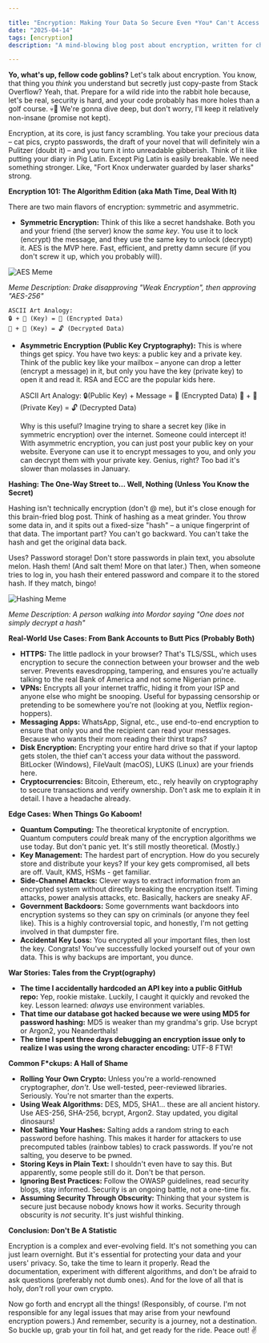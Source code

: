```yaml
---

title: "Encryption: Making Your Data So Secure Even *You* Can't Access It"
date: "2025-04-14"
tags: [encryption]
description: "A mind-blowing blog post about encryption, written for chaotic Gen Z engineers. Prepare to have your brain scrambled (probably permanently)."

---
```


**Yo, what's up, fellow code goblins?** Let's talk about encryption. You know, that thing you *think* you understand but secretly just copy-paste from Stack Overflow? Yeah, that. Prepare for a wild ride into the rabbit hole because, let's be real, security is hard, and your code probably has more holes than a golf course. 💀🙏 We're gonna dive deep, but don't worry, I'll keep it relatively non-insane (promise not kept).

Encryption, at its core, is just fancy scrambling. You take your precious data – cat pics, crypto passwords, the draft of your novel that will definitely win a Pulitzer (doubt it) – and you turn it into unreadable gibberish. Think of it like putting your diary in Pig Latin. Except Pig Latin is easily breakable. We need something stronger. Like, "Fort Knox underwater guarded by laser sharks" strong.

**Encryption 101: The Algorithm Edition (aka Math Time, Deal With It)**

There are two main flavors of encryption: symmetric and asymmetric.

*   **Symmetric Encryption:** Think of this like a secret handshake. Both you and your friend (the server) know the *same key*. You use it to lock (encrypt) the message, and they use the same key to unlock (decrypt) it. AES is the MVP here. Fast, efficient, and pretty damn secure (if you don't screw it up, which you probably will).

![AES Meme](https://i.imgflip.com/1kxw98.jpg)

*Meme Description: Drake disapproving "Weak Encryption", then approving "AES-256"*

    ASCII Art Analogy:
    🔒 + 🔑 (Key) = 🙈 (Encrypted Data)
    🙈 + 🔑 (Key) = 🔓 (Decrypted Data)

*   **Asymmetric Encryption (Public Key Cryptography):** This is where things get spicy. You have two keys: a public key and a private key. Think of the public key like your mailbox – anyone can drop a letter (encrypt a message) in it, but only you have the key (private key) to open it and read it. RSA and ECC are the popular kids here.

    ASCII Art Analogy:
    🔒(Public Key) + Message = 🙈 (Encrypted Data)
    🙈 + 🔑 (Private Key) = 🔓 (Decrypted Data)

    Why is this useful? Imagine trying to share a secret key (like in symmetric encryption) over the internet. Someone could intercept it! With asymmetric encryption, you can just post your public key on your website. Everyone can use it to encrypt messages to you, and only *you* can decrypt them with your private key. Genius, right? Too bad it's slower than molasses in January.

**Hashing: The One-Way Street to… Well, Nothing (Unless You Know the Secret)**

Hashing isn't technically encryption (don't @ me), but it's close enough for this brain-fried blog post. Think of hashing as a meat grinder. You throw some data in, and it spits out a fixed-size "hash" – a unique fingerprint of that data. The important part? You can't go backward. You can't take the hash and get the original data back.

Uses? Password storage! Don't store passwords in plain text, you absolute melon. Hash them! (And salt them! More on that later.) Then, when someone tries to log in, you hash their entered password and compare it to the stored hash. If they match, bingo!

![Hashing Meme](https://i.kym-cdn.com/photos/images/newsfeed/001/289/565/b14.png)

*Meme Description: A person walking into Mordor saying "One does not simply decrypt a hash"*

**Real-World Use Cases: From Bank Accounts to Butt Pics (Probably Both)**

*   **HTTPS:** The little padlock in your browser? That's TLS/SSL, which uses encryption to secure the connection between your browser and the web server. Prevents eavesdropping, tampering, and ensures you're actually talking to the real Bank of America and not some Nigerian prince.
*   **VPNs:** Encrypts all your internet traffic, hiding it from your ISP and anyone else who might be snooping. Useful for bypassing censorship or pretending to be somewhere you're not (looking at you, Netflix region-hoppers).
*   **Messaging Apps:** WhatsApp, Signal, etc., use end-to-end encryption to ensure that only you and the recipient can read your messages. Because who wants their mom reading their thirst traps?
*   **Disk Encryption:** Encrypting your entire hard drive so that if your laptop gets stolen, the thief can't access your data without the password. BitLocker (Windows), FileVault (macOS), LUKS (Linux) are your friends here.
*   **Cryptocurrencies:** Bitcoin, Ethereum, etc., rely heavily on cryptography to secure transactions and verify ownership. Don't ask me to explain it in detail. I have a headache already.

**Edge Cases: When Things Go Kaboom!**

*   **Quantum Computing:** The theoretical kryptonite of encryption. Quantum computers *could* break many of the encryption algorithms we use today. But don't panic yet. It's still mostly theoretical. (Mostly.)
*   **Key Management:** The hardest part of encryption. How do you securely store and distribute your keys? If your key gets compromised, all bets are off. Vault, KMS, HSMs - get familiar.
*   **Side-Channel Attacks:** Clever ways to extract information from an encrypted system without directly breaking the encryption itself. Timing attacks, power analysis attacks, etc. Basically, hackers are sneaky AF.
*   **Government Backdoors:** Some governments want backdoors into encryption systems so they can spy on criminals (or anyone they feel like). This is a highly controversial topic, and honestly, I'm not getting involved in that dumpster fire.
*   **Accidental Key Loss:** You encrypted all your important files, then lost the key. Congrats! You've successfully locked yourself out of your own data. This is why backups are important, you dunce.

**War Stories: Tales from the Crypt(ography)**

*   **The time I accidentally hardcoded an API key into a public GitHub repo:** Yep, rookie mistake. Luckily, I caught it quickly and revoked the key. Lesson learned: *always* use environment variables.
*   **That time our database got hacked because we were using MD5 for password hashing:** MD5 is weaker than my grandma's grip. Use bcrypt or Argon2, you Neanderthals!
*   **The time I spent three days debugging an encryption issue only to realize I was using the wrong character encoding:** UTF-8 FTW!

**Common F\*ckups: A Hall of Shame**

*   **Rolling Your Own Crypto:** Unless you're a world-renowned cryptographer, *don't*. Use well-tested, peer-reviewed libraries. Seriously. You're not smarter than the experts.
*   **Using Weak Algorithms:** DES, MD5, SHA1... these are all ancient history. Use AES-256, SHA-256, bcrypt, Argon2. Stay updated, you digital dinosaurs!
*   **Not Salting Your Hashes:** Salting adds a random string to each password before hashing. This makes it harder for attackers to use precomputed tables (rainbow tables) to crack passwords. If you're not salting, you deserve to be pwned.
*   **Storing Keys in Plain Text:** I shouldn't even have to say this. But apparently, some people still do it. Don't be that person.
*   **Ignoring Best Practices:** Follow the OWASP guidelines, read security blogs, stay informed. Security is an ongoing battle, not a one-time fix.
*   **Assuming Security Through Obscurity:** Thinking that your system is secure just because nobody knows how it works. Security through obscurity is *not* security. It's just wishful thinking.

**Conclusion: Don't Be A Statistic**

Encryption is a complex and ever-evolving field. It's not something you can just learn overnight. But it's essential for protecting your data and your users' privacy. So, take the time to learn it properly. Read the documentation, experiment with different algorithms, and don't be afraid to ask questions (preferably not dumb ones). And for the love of all that is holy, *don't* roll your own crypto.

Now go forth and encrypt all the things! (Responsibly, of course. I'm not responsible for any legal issues that may arise from your newfound encryption powers.) And remember, security is a journey, not a destination. So buckle up, grab your tin foil hat, and get ready for the ride. Peace out! ✌️
